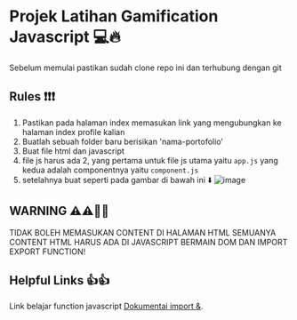 # Projek Latihan Gamification Javascript 💻🔥
Sebelum memulai pastikan sudah clone repo ini dan terhubung dengan git

## Rules ❗❗❗
1. Pastikan pada halaman index memasukan link yang mengubungkan ke halaman index profile kalian
2. Buatlah sebuah folder baru berisikan 'nama-portofolio'
3. Buat file html dan javascript
4. file js harus ada 2, yang pertama untuk file js utama yaitu `app.js` yang kedua adalah componentnya yaitu `component.js`
5. setelahnya buat seperti pada gambar di bawah ini ⬇️
![image](https://github.com/Shalrizky/SIF-Gamification-Latihan/assets/144994306/eafb25e4-5442-494a-9269-5fabe63263fa)

## WARNING ⚠️⚠️🚫🚫
TIDAK BOLEH MEMASUKAN CONTENT DI HALAMAN HTML SEMUANYA CONTENT HTML HARUS ADA DI JAVASCRIPT BERMAIN DOM DAN IMPORT EXPORT FUNCTION!

## Helpful Links 👍👍
Link belajar function javascript  [Dokumentai import &](https://javascript.info/import-export).

